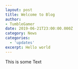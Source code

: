 ```yaml
---
layout: post
title: Welcome to Blog
author:
- TumbleGamer
date: 2019-06-21T23:00:00.000Z
category: News
categories:
  - 'updates'
excerpt: Hello world
---
```

This is some Text
